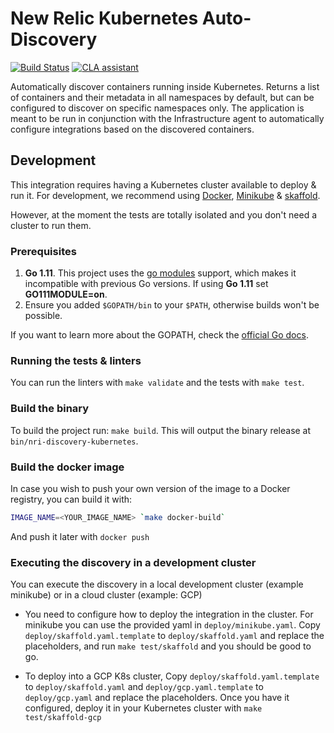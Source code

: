 # New Relic Kubernetes Auto-Discovery

[![Build Status](https://travis-ci.org/newrelic/nri-discovery-kubernetes.svg?branch=master)](https://travis-ci.org/newrelic/nri-prometheus.svg?branch=master)
[![CLA assistant](https://cla-assistant.io/readme/badge/newrelic/nri-discovery-kubernetes)](https://cla-assistant.io/newrelic/nri-discovery-kubernetes)

Automatically discover containers running inside Kubernetes.
Returns a list of containers and their metadata in all namespaces by default, but can be configured to discover on specific namespaces only.
The application is meant to be run in conjunction with the Infrastructure agent to automatically configure integrations based on the discovered containers.

## Development

This integration requires having a Kubernetes cluster available to deploy & run
it. For development, we recommend using [Docker](https://docs.docker.com/install/), [Minikube](https://minikube.sigs.k8s.io/docs/start/) & [skaffold](https://skaffold.dev/docs/getting-started/#installing-skaffold).

However, at the moment the tests are totally isolated and you don't need a cluster to run them.

### Prerequisites

1. **Go 1.11**. This project uses the [go modules](https://github.com/golang/go/wiki/Modules) support, which makes
   it incompatible with previous Go versions. If using **Go 1.11** set **GO111MODULE=on**.
2. Ensure you added `$GOPATH/bin` to your `$PATH`, otherwise builds won't be possible.

If you want to learn more about the GOPATH, check the [official Go docs](https://golang.org/doc/code.html#GOPATH).

### Running the tests & linters

You can run the linters with `make validate` and the tests with `make test`.

### Build the binary

To build the project run: `make build`. This will output the binary release at `bin/nri-discovery-kubernetes`.

### Build the docker image

In case you wish to push your own version of the image to a Docker registry, you can build it with:

```bash
IMAGE_NAME=<YOUR_IMAGE_NAME> `make docker-build`
```

And push it later with `docker push`

### Executing the discovery in a development cluster

You can execute the discovery in a local development cluster (example minikube) or in a cloud cluster (example: GCP)

- You need to configure how to deploy the integration in the cluster. For minikube you can use the provided yaml in 
 `deploy/minikube.yaml`. Copy `deploy/skaffold.yaml.template` to `deploy/skaffold.yaml` and replace the placeholders, 
 and run `make test/skaffold` and you should be good to go.

- To deploy into a GCP K8s cluster, Copy `deploy/skaffold.yaml.template` to `deploy/skaffold.yaml` 
 and `deploy/gcp.yaml.template` to `deploy/gcp.yaml` and replace the placeholders.
Once you have it configured, deploy it in your Kubernetes cluster with `make test/skaffold-gcp`